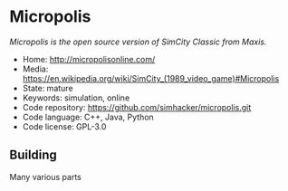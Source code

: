 # Micropolis

_Micropolis is the open source version of SimCity Classic from Maxis._

- Home: http://micropolisonline.com/
- Media: <https://en.wikipedia.org/wiki/SimCity_(1989_video_game)#Micropolis>
- State: mature
- Keywords: simulation, online
- Code repository: https://github.com/simhacker/micropolis.git
- Code language: C++, Java, Python
- Code license: GPL-3.0

## Building

Many various parts
